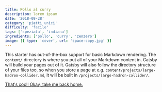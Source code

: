 ```yaml
---
title: Pollo al curry
description: lorem ipsum
date: '2018-09-28'
category: 'piatti unici'
difficulty: 'facile'
tags: ['speziata', 'indiana']
ingredients: ['pollo', 'curry', 'zenzero']
image: [{ type: 'cover', url: 'space-copy.jpg' }]
---
```


This starter has out-of-the-box support for basic Markdown rendering. The `content/` directory is where you put all of your Markdown content in. Gatsby will build your pages out of it. Gatsby will also follow the directory structure of your files too, so when you store a page at e.g. `content/projects/large-hadron-collider.md`, it will be built in `/projects/large-hadron-collider/`.

[That's cool! Okay, take me back home.](/)
